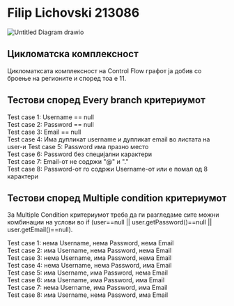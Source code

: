 <h1> Filip Lichovski 213086 </h1>
 
![Untitled Diagram drawio](https://github.com/Filiplico/SI_2023_lab2_213086/assets/117199127/a3ab684b-54a6-442e-b692-ed809c3c1d00)

<h2> Цикломатска комплексност </h2>

Цикломатксата комплексност на Control Flow графот ја добив со броење на регионите и според тоа е 11.

<h2> Тестови според Every branch критериумот </h2>

Test case 1: Username == null </br>
Test case 2: Password == null </br>
Test case 3: Email == null </br>
Test case 4: Има дупликат username и дупликат email во листата на user-и
Test case 5: Password има празно место </br>
Test case 6: Password без специјални карактери </br>
Test case 7: Email-от не содржи "@" и "." </br>
Test case 8: Password-от го содржи Username-от или е помал од 8 карактери

<h2> Тестови според Multiple condition критериумот </h2>

За Multiple Condition критериумот треба да ги разгледаме сите можни комбинации на услови во if (user==null || user.getPassword()==null || user.getEmail()==null).

Test case 1: нема Username, нема Password, нема Email </br>
Test case 2: има Username, нема Password, нема Email </br>
Test case 3: нема Username, има Password, нема Email </br>
Test case 4: нема Username, нема Password, има Email </br>
Test case 5: има Username, има Password, нема Email </br>
Test case 6: има Username, има Password, има Email </br>
Test case 7: нема Username, има Password, има Email </br>
Test case 8: има Username, нема Password, има Email </br>
